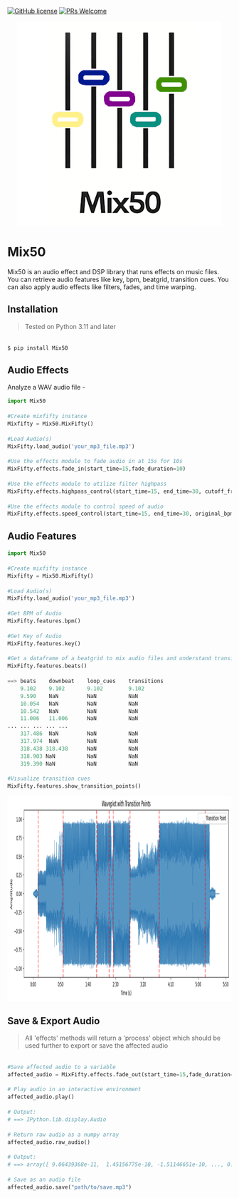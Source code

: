 
[![GitHub license](https://img.shields.io/github/license/Naereen/StrapDown.js.svg)](https://github.com/Naereen/StrapDown.js/blob/master/LICENSE)
[![PRs Welcome](https://img.shields.io/badge/PRs-welcome-brightgreen.svg?style=flat-square)](http://makeapullrequest.com)

<p align="center">
  <img width="460" height="460" src="./Images/mix50.png">
</p>

# Mix50
Mix50 is an audio effect and DSP library that runs effects on music files. 
You can retrieve audio features like key, bpm, beatgrid, transition cues. You can also apply audio effects like filters, fades, and time warping.


## Installation
> Tested on Python 3.11 and later
```bash

$ pip install Mix50
```

## Audio Effects 
Analyze a WAV audio file -
```python
import Mix50

#Create mixfifty instance
Mixfifty = Mix50.MixFifty()

#Load Audio(s)
MixFifty.load_audio('your_mp3_file.mp3')

#Use the effects module to fade audio in at 15s for 10s
MixFifty.effects.fade_in(start_time=15,fade_duration=10)

#Use the effects module to utilize filter highpass
MixFifty.effects.highpass_control(start_time=15, end_time=30, cutoff_freq=1000)

#Use the effects module to control speed of audio
MixFifty.effects.speed_control(start_time=15, end_time=30, original_bpm=126, new_bpm=120)
```

## Audio Features 

```python
import Mix50

#Create mixfifty instance
Mixfifty = Mix50.MixFifty()

#Load Audio(s)
MixFifty.load_audio('your_mp3_file.mp3')

#Get BPM of Audio
MixFifty.features.bpm()

#Get Key of Audio
MixFifty.features.key()

#Get a dataframe of a beatgrid to mix audio files and understand transition cues
MixFifty.features.beats()

==> beats    downbeat    loop_cues    transitions
    9.102    9.102       9.102        9.102
    9.590    NaN         NaN          NaN
    10.054   NaN         NaN          NaN
    10.542   NaN         NaN          NaN
    11.006   11.006      NaN          NaN
... ... ... ... ...
    317.486  NaN         NaN          NaN
    317.974  NaN         NaN          NaN
    318.438 318.438      NaN          NaN
    318.903 NaN          NaN          NaN
    319.390 NaN          NaN          NaN

#Visualize transition cues
MixFifty.features.show_transition_points()

```
<p align="center">
  <img width="1000" height="460" src="./Images/transition_cues.png">
</p>

## Save & Export Audio
> All 'effects' methods will return a 'process' object which should be used further to export or save the affected audio

```python

#Save affected audio to a variable 
affected_audio = MixFifty.effects.fade_out(start_time=15,fade_duration=15)

# Play audio in an interactive environment
affected_audio.play()

# Output:
# ==> IPython.lib.display.Audio

# Return raw audio as a numpy array
affected_audio.raw_audio()

# Output:
# ==> array([ 9.06439368e-11,  1.45156775e-10, -1.51146651e-10, ..., 0.00000000e+00,  0.00000000e+00,  0.00000000e+00])

# Save as an audio file
affected_audio.save("path/to/save.mp3")


